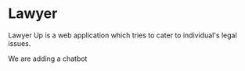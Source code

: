 # Lawyer
Lawyer Up is a web application which tries to cater to individual's legal issues.

We are adding a chatbot

